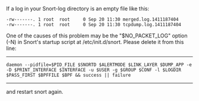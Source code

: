 If a log in your Snort-log directory is an empty file like this:

	-rw-------. 1 root  root     0 Sep 20 11:30 merged.log.1411187404
	-rw-------. 1 root  root     0 Sep 20 11:30 tcpdump.log.1411187404


One of the causes of this problem may be the "$NO_PACKET_LOG" option (-N)  in Snort's startup script at /etc/init.d/snort.
Please delete it from this line:

------------------
 	daemon --pidfile=$PID_FILE $SNORTD $ALERTMODE $LINK_LAYER $DUMP_APP -e -D $PRINT_INTERFACE $INTERFACE -u $USER -g $GROUP $CONF -l $LOGDIR $PASS_FIRST $BPFFILE $BPF && success || failure
------------------


and restart snort again.
